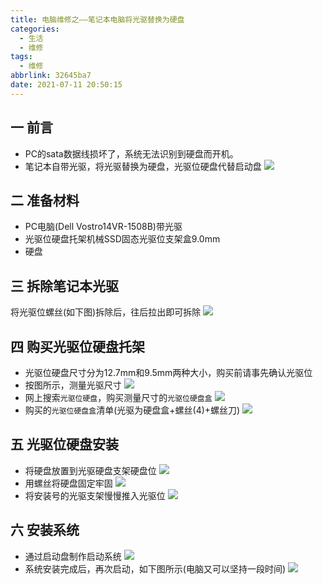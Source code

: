 ```yaml
---
title: 电脑维修之——笔记本电脑将光驱替换为硬盘
categories:
  - 生活
  - 维修
tags:
  - 维修
abbrlink: 32645ba7
date: 2021-07-11 20:50:15
---
```

## 一 前言

* PC的sata数据线损坏了，系统无法识别到硬盘而开机。
* 笔记本自带光驱，将光驱替换为硬盘，光驱位硬盘代替启动盘
  ![][1]
<!--more-->

## 二 准备材料

* PC电脑(Dell Vostro14VR-1508B)带光驱
* 光驱位硬盘托架机械SSD固态光驱位支架盒9.0mm
* 硬盘

## 三 拆除笔记本光驱

将光驱位螺丝(如下图)拆除后，往后拉出即可拆除
![][2]

## 四 购买光驱位硬盘托架

* 光驱位硬盘尺寸分为12.7mm和9.5mm两种大小，购买前请事先确认光驱位
* 按图所示，测量光驱尺寸
  ![][3]
* 网上搜索`光驱位硬盘`，购买测量尺寸的`光驱位硬盘盒`
  ![][4]
* 购买的`光驱位硬盘盒`清单(光驱为硬盘盒+螺丝(4)+螺丝刀)
  ![][5]
## 五 光驱位硬盘安装

* 将硬盘放置到光驱硬盘支架硬盘位
  ![][6]
* 用螺丝将硬盘固定牢固
  ![][7]
* 将安装号的光驱支架慢慢推入光驱位
  ![][8]
## 六 安装系统

* 通过启动盘制作启动系统
  ![][9]
* 系统安装完成后，再次启动，如下图所示(电脑又可以坚持一段时间)
  ![][10]



[1]:https://cdn.jsdelivr.net/gh/PGzxc/CDN/blog-life/pc-sata-line-wrong.png
[2]:https://cdn.jsdelivr.net/gh/PGzxc/CDN/blog-life/pc-drive-hole-move.png
[3]:https://cdn.jsdelivr.net/gh/PGzxc/CDN/blog-life/pc-drive-width.png
[4]:https://cdn.jsdelivr.net/gh/PGzxc/CDN/blog-life/pc-drive-bracket-buy.png
[5]:https://cdn.jsdelivr.net/gh/PGzxc/CDN/blog-life/pc-drive-part-list.png
[6]:https://cdn.jsdelivr.net/gh/PGzxc/CDN/blog-life/pc-drive-pan-place.png
[7]:https://cdn.jsdelivr.net/gh/PGzxc/CDN/blog-life/pc-drive-four-hole-fixed.png
[8]:https://cdn.jsdelivr.net/gh/PGzxc/CDN/blog-life/pc-drive-pull-in.png
[9]:https://cdn.jsdelivr.net/gh/PGzxc/CDN/blog-life/pc-drive-pan-make.png
[10]:https://cdn.jsdelivr.net/gh/PGzxc/CDN/blog-life/pc-drive-windows-start.png

